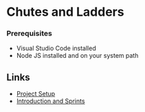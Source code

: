 # Chutes and Ladders

### Prerequisites

* Visual Studio Code installed
* Node JS installed and on your system path

## Links

* [Project Setup](docs/setup.md)
* [Introduction and Sprints](docs/introduction.md)
